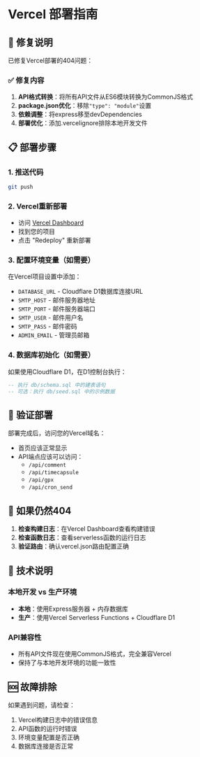 # Vercel 部署指南

## 🚀 修复说明

已修复Vercel部署的404问题：

### ✅ 修复内容
1. **API格式转换**：将所有API文件从ES6模块转换为CommonJS格式
2. **package.json优化**：移除`"type": "module"`设置
3. **依赖调整**：将express移至devDependencies
4. **部署优化**：添加.vercelignore排除本地开发文件

## 📋 部署步骤

### 1. 推送代码
```bash
git push
```

### 2. Vercel重新部署
- 访问 [Vercel Dashboard](https://vercel.com/dashboard)
- 找到您的项目
- 点击 "Redeploy" 重新部署

### 3. 配置环境变量（如需要）
在Vercel项目设置中添加：
- `DATABASE_URL` - Cloudflare D1数据库连接URL
- `SMTP_HOST` - 邮件服务器地址
- `SMTP_PORT` - 邮件服务器端口
- `SMTP_USER` - 邮件用户名
- `SMTP_PASS` - 邮件密码
- `ADMIN_EMAIL` - 管理员邮箱

### 4. 数据库初始化（如需要）
如果使用Cloudflare D1，在D1控制台执行：
```sql
-- 执行 db/schema.sql 中的建表语句
-- 可选：执行 db/seed.sql 中的示例数据
```

## 🔧 验证部署

部署完成后，访问您的Vercel域名：
- 首页应该正常显示
- API端点应该可以访问：
  - `/api/comment`
  - `/api/timecapsule` 
  - `/api/gpx`
  - `/api/cron_send`

## 🐛 如果仍然404

1. **检查构建日志**：在Vercel Dashboard查看构建错误
2. **检查函数日志**：查看serverless函数的运行日志
3. **验证路由**：确认vercel.json路由配置正确

## 📝 技术说明

### 本地开发 vs 生产环境
- **本地**：使用Express服务器 + 内存数据库
- **生产**：使用Vercel Serverless Functions + Cloudflare D1

### API兼容性
- 所有API文件现在使用CommonJS格式，完全兼容Vercel
- 保持了与本地开发环境的功能一致性

## 🆘 故障排除

如果遇到问题，请检查：
1. Vercel构建日志中的错误信息
2. API函数的运行时错误
3. 环境变量配置是否正确
4. 数据库连接是否正常